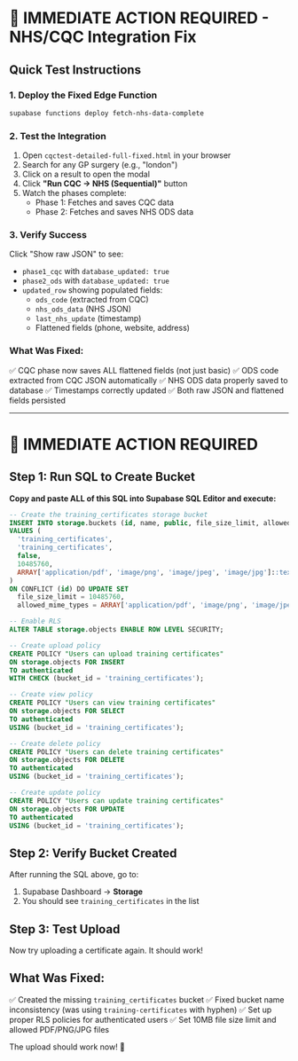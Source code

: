 # 🚨 IMMEDIATE ACTION REQUIRED - NHS/CQC Integration Fix

## Quick Test Instructions

### 1. Deploy the Fixed Edge Function

```bash
supabase functions deploy fetch-nhs-data-complete
```

### 2. Test the Integration

1. Open `cqctest-detailed-full-fixed.html` in your browser
2. Search for any GP surgery (e.g., "london")
3. Click on a result to open the modal
4. Click **"Run CQC → NHS (Sequential)"** button
5. Watch the phases complete:
   - Phase 1: Fetches and saves CQC data
   - Phase 2: Fetches and saves NHS ODS data

### 3. Verify Success

Click "Show raw JSON" to see:
- `phase1_cqc` with `database_updated: true`
- `phase2_ods` with `database_updated: true`
- `updated_row` showing populated fields:
  - `ods_code` (extracted from CQC)
  - `nhs_ods_data` (NHS JSON)
  - `last_nhs_update` (timestamp)
  - Flattened fields (phone, website, address)

### What Was Fixed:
✅ CQC phase now saves ALL flattened fields (not just basic)
✅ ODS code extracted from CQC JSON automatically
✅ NHS ODS data properly saved to database
✅ Timestamps correctly updated
✅ Both raw JSON and flattened fields persisted

---

# 🚨 IMMEDIATE ACTION REQUIRED

## Step 1: Run SQL to Create Bucket

**Copy and paste ALL of this SQL into Supabase SQL Editor and execute:**

```sql
-- Create the training_certificates storage bucket
INSERT INTO storage.buckets (id, name, public, file_size_limit, allowed_mime_types)
VALUES (
  'training_certificates',
  'training_certificates',
  false,
  10485760,
  ARRAY['application/pdf', 'image/png', 'image/jpeg', 'image/jpg']::text[]
)
ON CONFLICT (id) DO UPDATE SET
  file_size_limit = 10485760,
  allowed_mime_types = ARRAY['application/pdf', 'image/png', 'image/jpeg', 'image/jpg']::text[];

-- Enable RLS
ALTER TABLE storage.objects ENABLE ROW LEVEL SECURITY;

-- Create upload policy
CREATE POLICY "Users can upload training certificates"
ON storage.objects FOR INSERT
TO authenticated
WITH CHECK (bucket_id = 'training_certificates');

-- Create view policy
CREATE POLICY "Users can view training certificates"
ON storage.objects FOR SELECT
TO authenticated
USING (bucket_id = 'training_certificates');

-- Create delete policy
CREATE POLICY "Users can delete training certificates"
ON storage.objects FOR DELETE
TO authenticated
USING (bucket_id = 'training_certificates');

-- Create update policy
CREATE POLICY "Users can update training certificates"
ON storage.objects FOR UPDATE
TO authenticated
USING (bucket_id = 'training_certificates');
```

## Step 2: Verify Bucket Created

After running the SQL above, go to:
1. Supabase Dashboard → **Storage**
2. You should see `training_certificates` in the list

## Step 3: Test Upload

Now try uploading a certificate again. It should work!

## What Was Fixed:
✅ Created the missing `training_certificates` bucket
✅ Fixed bucket name inconsistency (was using `training-certificates` with hyphen)
✅ Set up proper RLS policies for authenticated users
✅ Set 10MB file size limit and allowed PDF/PNG/JPG files

The upload should work now! 🎉